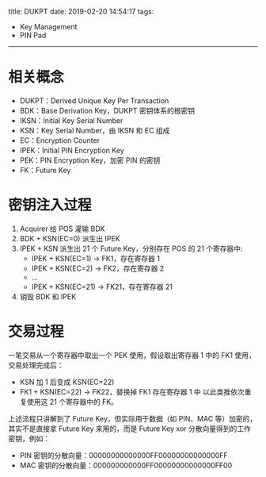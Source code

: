 title: DUKPT
date: 2019-02-20 14:54:17
tags:
- Key Management
- PIN Pad

---

# 相关概念

- DUKPT：Derived Unique Key Per Transaction
- BDK：Base Derivation Key，DUKPT 密钥体系的根密钥
- IKSN：Initial Key Serial Number
- KSN：Key Serial Number，由 IKSN 和 EC 组成
- EC：Encryption Counter
- IPEK：Initial PIN Encryption Key
- PEK：PIN Encryption Key，加密 PIN 的密钥
- FK：Future Key

# 密钥注入过程

1. Acquirer 给 POS 灌输 BDK
2. BDK + KSN(EC=0)  派生出 IPEK
3. IPEK + KSN 派生出 21 个 Future Key，分别存在 POS 的 21 个寄存器中:
   - IPEK + KSN(EC=1) -> FK1，存在寄存器 1
   - IPEK + KSN(EC=2) -> FK2，存在寄存器 2
   - ...
   - IPEK + KSN(EC=21) -> FK21，存在寄存器 21
4. 销毁 BDK 和 IPEK

# 交易过程

一笔交易从一个寄存器中取出一个 PEK 使用，假设取出寄存器 1 中的 FK1 使用， 交易处理完成后：
- KSN 加 1 后变成 KSN(EC=22) 
- FK1 + KSN(EC=22) -> FK22，替换掉 FK1 存在寄存器 1 中
以此类推依次重复使用这 21 个寄存器中的 FK。

上述流程只讲解到了 Future Key，但实际用于数据（如 PIN、MAC 等）加密的，其实不是直接拿 Future Key 来用的，而是 Future Key xor 分散向量得到的工作密钥，例如：
- PIN 密钥的分散向量：00000000000000FF00000000000000FF
- MAC 密钥的分散向量：000000000000FF00000000000000FF00 
